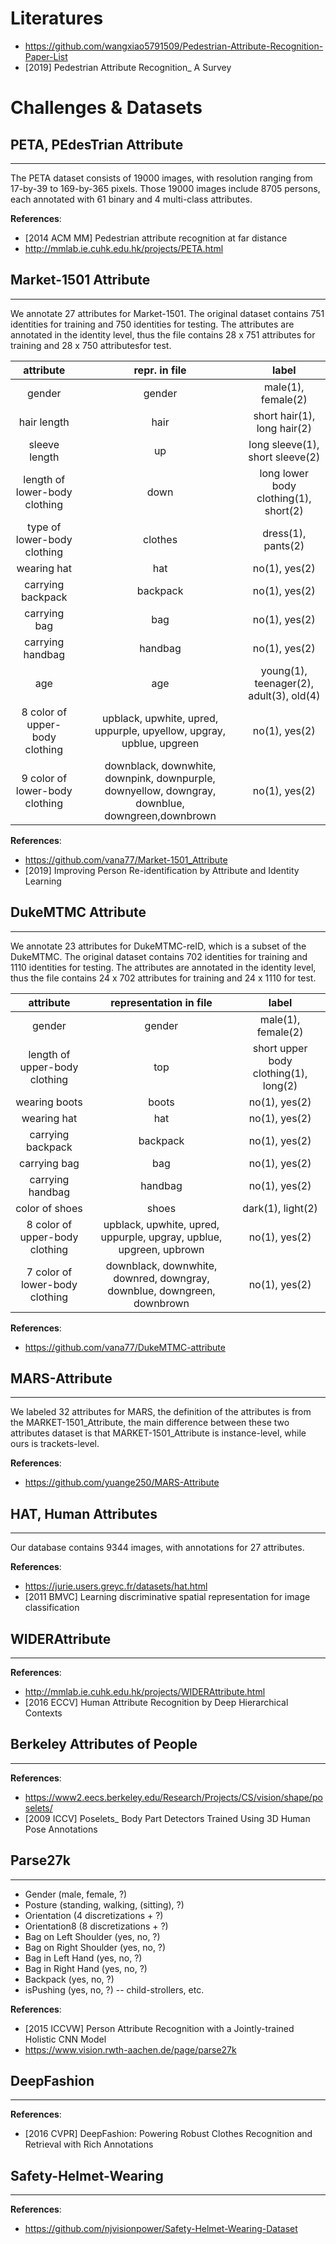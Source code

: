 # Literatures
- https://github.com/wangxiao5791509/Pedestrian-Attribute-Recognition-Paper-List
- [2019] Pedestrian Attribute Recognition_ A Survey


# Challenges & Datasets

## PETA, PEdesTrian Attribute
---
The PETA dataset consists of 19000 images, with resolution ranging from 17-by-39 to 169-by-365 pixels. Those 19000 images include 8705 persons, each annotated with 61 binary and 4 multi-class attributes.

**References**:
- [2014 ACM MM] Pedestrian attribute recognition at far distance
- http://mmlab.ie.cuhk.edu.hk/projects/PETA.html


## Market-1501 Attribute
---
We annotate 27 attributes for Market-1501. The original dataset contains 751 identities for training and 750 identities for testing. The attributes are annotated in the identity level, thus the file contains 28 x 751 attributes for training and 28 x 750 attributesfor test.

| attribute | repr. in file | label |
| :----: | :----: | :----: |
| gender | gender | male(1), female(2) |
| hair length | hair| short hair(1), long hair(2)    |
| sleeve length | up | long sleeve(1), short sleeve(2) |
| length of lower-body clothing | down | long lower body clothing(1), short(2)    |
| type of lower-body clothing| clothes| dress(1), pants(2)    |
| wearing hat| hat | no(1), yes(2) |
| carrying backpack| backpack | no(1), yes(2) |
| carrying bag| bag | no(1), yes(2) |
| carrying handbag| handbag | no(1), yes(2) |
| age| age | young(1), teenager(2), adult(3), old(4) |
| 8 color of upper-body clothing| upblack, upwhite, upred, uppurple, upyellow, upgray, upblue, upgreen | no(1), yes(2) |
| 9 color of lower-body clothing| downblack, downwhite, downpink, downpurple, downyellow, downgray, downblue, downgreen,downbrown | no(1), yes(2) |

**References**:
- https://github.com/vana77/Market-1501_Attribute
- [2019] Improving Person Re-identification by Attribute and Identity Learning

    
## DukeMTMC Attribute
---
We annotate 23 attributes for DukeMTMC-reID, which is a subset of the DukeMTMC. The original dataset contains 702 identities for training and 1110 identities for testing. The attributes are annotated in the identity level, thus the file contains 24 x 702 attributes for training and 24 x 1110 for test.

| attribute | representation in file | label |
| :----: | :----: | :----: |
| gender | gender | male(1), female(2) |
| length of upper-body clothing | top | short upper body clothing(1), long(2)    |
| wearing boots| boots| no(1), yes(2)    |
| wearing hat| hat | no(1), yes(2) |
| carrying backpack| backpack | no(1), yes(2) |
| carrying bag| bag | no(1), yes(2) |
| carrying handbag| handbag | no(1), yes(2) |
| color of shoes| shoes | dark(1), light(2) |
| 8 color of upper-body clothing| upblack, upwhite, upred, uppurple, upgray, upblue, upgreen, upbrown | no(1), yes(2) |
| 7 color of lower-body clothing| downblack, downwhite, downred, downgray, downblue, downgreen, downbrown | no(1), yes(2) |

**References**:
- https://github.com/vana77/DukeMTMC-attribute

    
## MARS-Attribute
---
We labeled 32 attributes for MARS, the definition of the attributes is from the MARKET-1501_Attribute, the main difference between these two attributes dataset is that MARKET-1501_Attribute is instance-level, while ours is trackets-level.

**References**:
- https://github.com/yuange250/MARS-Attribute


## HAT, Human Attributes
---
Our database contains 9344 images, with annotations for 27 attributes.

**References**:
- https://jurie.users.greyc.fr/datasets/hat.html
- [2011 BMVC] Learning discriminative spatial representation for image classification


## WIDERAttribute
---
**References**:
- http://mmlab.ie.cuhk.edu.hk/projects/WIDERAttribute.html
- [2016 ECCV] Human Attribute Recognition by Deep Hierarchical Contexts


## Berkeley Attributes of People
---
**References**:
- https://www2.eecs.berkeley.edu/Research/Projects/CS/vision/shape/poselets/
- [2009 ICCV] Poselets_ Body Part Detectors Trained Using 3D Human Pose Annotations


## Parse27k
---
- Gender (male, female, ?)
- Posture (standing, walking, (sitting), ?)
- Orientation (4 discretizations + ?)
- Orientation8 (8 discretizations + ?)
- Bag on Left Shoulder (yes, no, ?)
- Bag on Right Shoulder (yes, no, ?)
- Bag in Left Hand (yes, no, ?)
- Bag in Right Hand (yes, no, ?)
- Backpack (yes, no, ?)
- isPushing (yes, no, ?) -- child-strollers, etc.

**References**:
- [2015 ICCVW] Person Attribute Recognition with a Jointly-trained Holistic CNN Model
- https://www.vision.rwth-aachen.de/page/parse27k


## DeepFashion
---
**References**:
- [2016 CVPR] DeepFashion: Powering Robust Clothes Recognition and Retrieval with Rich Annotations


## Safety-Helmet-Wearing
---
**References**:
- https://github.com/njvisionpower/Safety-Helmet-Wearing-Dataset


